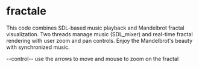 # fractale
This code combines SDL-based music playback and Mandelbrot fractal visualization. Two threads manage music (SDL_mixer) and real-time fractal rendering with user zoom and pan controls. Enjoy the Mandelbrot's beauty with synchronized music.

--control--
use the arrows to move and mouse to zoom on the fractal
